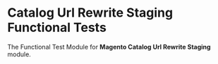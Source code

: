 # Catalog Url Rewrite Staging Functional Tests

The Functional Test Module for **Magento Catalog Url Rewrite Staging** module.
